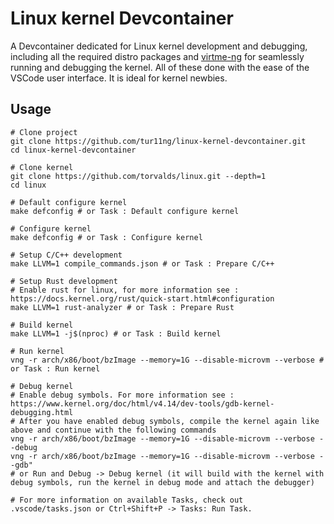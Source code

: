 # Linux kernel Devcontainer

A Devcontainer dedicated for Linux kernel development and debugging, including all the required distro packages and [virtme-ng](https://github.com/arighi/virtme-ng) for seamlessly running and debugging the kernel. All of these done with the ease of the VSCode user  interface. It is ideal for kernel newbies.


## Usage
```
# Clone project
git clone https://github.com/tur11ng/linux-kernel-devcontainer.git
cd linux-kernel-devcontainer

# Clone kernel
git clone https://github.com/torvalds/linux.git --depth=1
cd linux

# Default configure kernel
make defconfig # or Task : Default configure kernel

# Configure kernel
make defconfig # or Task : Configure kernel

# Setup C/C++ development
make LLVM=1 compile_commands.json # or Task : Prepare C/C++

# Setup Rust development
# Enable rust for linux, for more information see : https://docs.kernel.org/rust/quick-start.html#configuration
make LLVM=1 rust-analyzer # or Task : Prepare Rust

# Build kernel
make LLVM=1 -j$(nproc) # or Task : Build kernel

# Run kernel
vng -r arch/x86/boot/bzImage --memory=1G --disable-microvm --verbose # or Task : Run kernel

# Debug kernel
# Enable debug symbols. For more information see : https://www.kernel.org/doc/html/v4.14/dev-tools/gdb-kernel-debugging.html
# After you have enabled debug symbols, compile the kernel again like above and continue with the following commands
vng -r arch/x86/boot/bzImage --memory=1G --disable-microvm --verbose --debug
vng -r arch/x86/boot/bzImage --memory=1G --disable-microvm --verbose --gdb"
# or Run and Debug -> Debug kernel (it will build with the kernel with debug symbols, run the kernel in debug mode and attach the debugger)

# For more information on available Tasks, check out .vscode/tasks.json or Ctrl+Shift+P -> Tasks: Run Task.
```
